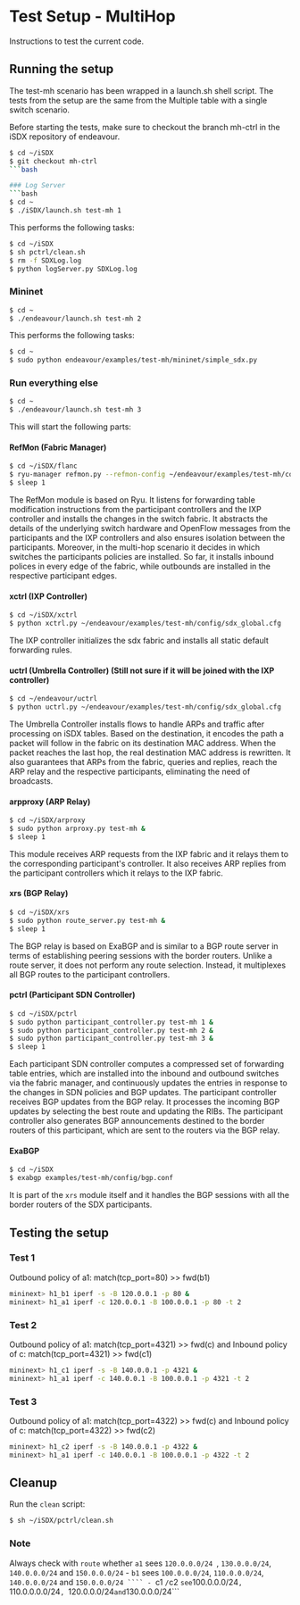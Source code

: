 # Test Setup - MultiHop

Instructions to test the current code.

## Running the setup
The test-mh scenario has been wrapped in a launch.sh shell script.
The tests from the setup are the same from the Multiple table with
a single switch scenario.

Before starting the tests, make sure to checkout the branch mh-ctrl in the 
iSDX repository of endeavour.

```bash
$ cd ~/iSDX
$ git checkout mh-ctrl
```bash

### Log Server
```bash
$ cd ~
$ ./iSDX/launch.sh test-mh 1
```

This performs the following tasks:

```bash
$ cd ~/iSDX
$ sh pctrl/clean.sh
$ rm -f SDXLog.log
$ python logServer.py SDXLog.log
```

### Mininet
```bash
$ cd ~
$ ./endeavour/launch.sh test-mh 2
```

This performs the following tasks:

```bash
$ cd ~
$ sudo python endeavour/examples/test-mh/mininet/simple_sdx.py
```

### Run everything else
```bash
$ cd ~
$ ./endeavour/launch.sh test-mh 3
```

This will start the following parts:

#### RefMon (Fabric Manager)
```bash
$ cd ~/iSDX/flanc
$ ryu-manager refmon.py --refmon-config ~/endeavour/examples/test-mh/config/sdx_global.cfg &
$ sleep 1
```

The RefMon module is based on Ryu. It listens for forwarding table modification instructions from the participant controllers and the IXP controller and installs the changes in the switch fabric. It abstracts the details of the underlying switch hardware and OpenFlow messages from the participants and the IXP controllers and also ensures isolation between the participants. Moreover, in the multi-hop scenario it decides in which switches the participants policies are installed. So far, it installs inbound polices in every edge of the fabric, while outbounds are installed in the respective participant edges.

#### xctrl (IXP Controller)
```bash
$ cd ~/iSDX/xctrl
$ python xctrl.py ~/endeavour/examples/test-mh/config/sdx_global.cfg
```

The IXP controller initializes the sdx fabric and installs all static default forwarding rules. 

#### uctrl (Umbrella Controller) (Still not sure if it will be joined with the IXP controller)

```bash
$ cd ~/endeavour/uctrl
$ python uctrl.py ~/endeavour/examples/test-mh/config/sdx_global.cfg
```

The Umbrella Controller installs flows to handle ARPs and traffic after processing on iSDX tables. Based on the destination, it encodes the path a packet will follow in the fabric on its destination MAC address. When the packet reaches the last hop, the real destination MAC address is rewritten. It also guarantees that ARPs from the fabric, queries and replies, reach the ARP relay and the respective participants, eliminating the need of broadcasts.

#### arpproxy (ARP Relay)
```bash
$ cd ~/iSDX/arproxy
$ sudo python arproxy.py test-mh &
$ sleep 1
```

This module receives ARP requests from the IXP fabric and it relays them to the corresponding participant's controller. It also receives ARP replies from the participant controllers which it relays to the IXP fabric. 

#### xrs (BGP Relay)
```bash
$ cd ~/iSDX/xrs
$ sudo python route_server.py test-mh &
$ sleep 1
```

The BGP relay is based on ExaBGP and is similar to a BGP route server in terms of establishing peering sessions with the border routers. Unlike a route server, it does not perform any route selection. Instead, it multiplexes all BGP routes to the participant controllers.

#### pctrl (Participant SDN Controller)
```bash
$ cd ~/iSDX/pctrl
$ sudo python participant_controller.py test-mh 1 &
$ sudo python participant_controller.py test-mh 2 &
$ sudo python participant_controller.py test-mh 3 &
$ sleep 1
```

Each participant SDN controller computes a compressed set of forwarding table entries, which are installed into the inbound and outbound switches via the fabric manager, and continuously updates the entries in response to the changes in SDN policies and BGP updates. The participant controller receives BGP updates from the BGP relay. It processes the incoming BGP updates by selecting the best route and updating the RIBs. The participant controller also generates BGP announcements destined to the border routers of this participant, which are sent to the routers via the BGP relay.

#### ExaBGP
```bash
$ cd ~/iSDX
$ exabgp examples/test-mh/config/bgp.conf
```

It is part of the `xrs` module itself and it handles the BGP sessions with all the border routers of the SDX participants.

## Testing the setup

### Test 1

Outbound policy of a1: match(tcp_port=80) >> fwd(b1)

```bash
mininext> h1_b1 iperf -s -B 120.0.0.1 -p 80 &  
mininext> h1_a1 iperf -c 120.0.0.1 -B 100.0.0.1 -p 80 -t 2
```

### Test 2

Outbound policy of a1: match(tcp_port=4321) >> fwd(c)
and Inbound policy of c: match(tcp_port=4321) >> fwd(c1)

```bash
mininext> h1_c1 iperf -s -B 140.0.0.1 -p 4321 &
mininext> h1_a1 iperf -c 140.0.0.1 -B 100.0.0.1 -p 4321 -t 2  
```

### Test 3 

Outbound policy of a1: match(tcp_port=4322) >> fwd(c)
and Inbound policy of c: match(tcp_port=4322) >> fwd(c2)

```bash
mininext> h1_c2 iperf -s -B 140.0.0.1 -p 4322 &  
mininext> h1_a1 iperf -c 140.0.0.1 -B 100.0.0.1 -p 4322 -t 2  
```

## Cleanup
Run the `clean` script:
```bash
$ sh ~/iSDX/pctrl/clean.sh
```

### Note
Always check with ```route``` whether ```a1``` sees ```120.0.0.0/24 ```, ```130.0.0.0/24```, ```140.0.0.0/24``` and ```150.0.0.0/24``` - ```b1``` sees ```100.0.0.0/24```, ```110.0.0.0/24```, ```140.0.0.0/24``` and ```150.0.0.0/24 ```` - ```c1 ```/```c2 ``` see ```100.0.0.0/24```, ```110.0.0.0.0/24```, ```120.0.0.0/24``` and ```130.0.0.0/24```
